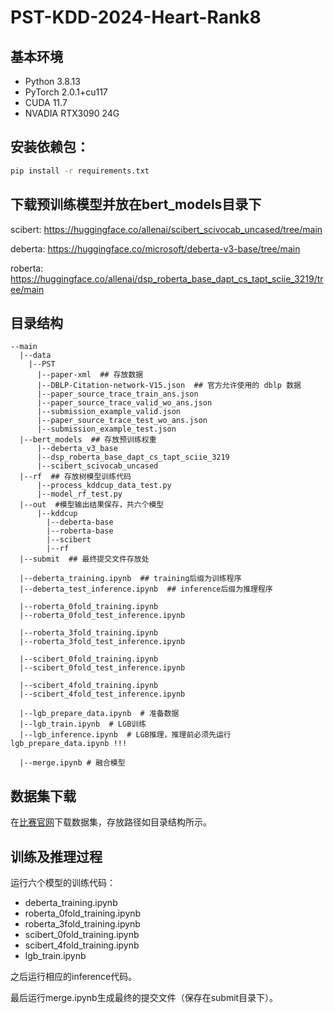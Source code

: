 # PST-KDD-2024-Heart-Rank8

## 基本环境
- Python 3.8.13
- PyTorch 2.0.1+cu117
- CUDA 11.7
- NVADIA RTX3090 24G
## 安装依赖包：
```bash
pip install -r requirements.txt
```

## 下载预训练模型并放在bert_models目录下
scibert: https://huggingface.co/allenai/scibert_scivocab_uncased/tree/main 

deberta: https://huggingface.co/microsoft/deberta-v3-base/tree/main

roberta: https://huggingface.co/allenai/dsp_roberta_base_dapt_cs_tapt_sciie_3219/tree/main

## 目录结构
```
--main
  |--data  
    |--PST
      |--paper-xml  ## 存放数据
      |--DBLP-Citation-network-V15.json  ## 官方允许使用的 dblp 数据
      |--paper_source_trace_train_ans.json
      |--paper_source_trace_valid_wo_ans.json
      |--submission_example_valid.json
      |--paper_source_trace_test_wo_ans.json
      |--submission_example_test.json
  |--bert_models  ## 存放预训练权重
      |--deberta_v3_base
      |--dsp_roberta_base_dapt_cs_tapt_sciie_3219
      |--scibert_scivocab_uncased
  |--rf  ## 存放树模型训练代码
      |--process_kddcup_data_test.py
      |--model_rf_test.py
  |--out  #模型输出结果保存，共六个模型
      |--kddcup
        |--deberta-base
        |--roberta-base
        |--scibert
        |--rf
  |--submit  ## 最终提交文件存放处

  |--deberta_training.ipynb  ## training后缀为训练程序
  |--deberta_test_inference.ipynb  ## inference后缀为推理程序

  |--roberta_0fold_training.ipynb
  |--roberta_0fold_test_inference.ipynb

  |--roberta_3fold_training.ipynb
  |--roberta_3fold_test_inference.ipynb

  |--scibert_0fold_training.ipynb
  |--scibert_0fold_test_inference.ipynb

  |--scibert_4fold_training.ipynb
  |--scibert_4fold_test_inference.ipynb

  |--lgb_prepare_data.ipynb  # 准备数据
  |--lgb_train.ipynb  # LGB训练
  |--lgb_inference.ipynb  # LGB推理，推理前必须先运行lgb_prepare_data.ipynb !!! 

  |--merge.ipynb # 融合模型
```

## 数据集下载
在[比赛官网](https://www.biendata.xyz/competition/pst_kdd_2024/data/)下载数据集，存放路径如目录结构所示。

## 训练及推理过程
运行六个模型的训练代码：
 - deberta_training.ipynb
 - roberta_0fold_training.ipynb
 - roberta_3fold_training.ipynb
 - scibert_0fold_training.ipynb
 - scibert_4fold_training.ipynb
 - lgb_train.ipynb

之后运行相应的inference代码。

最后运行merge.ipynb生成最终的提交文件（保存在submit目录下）。

